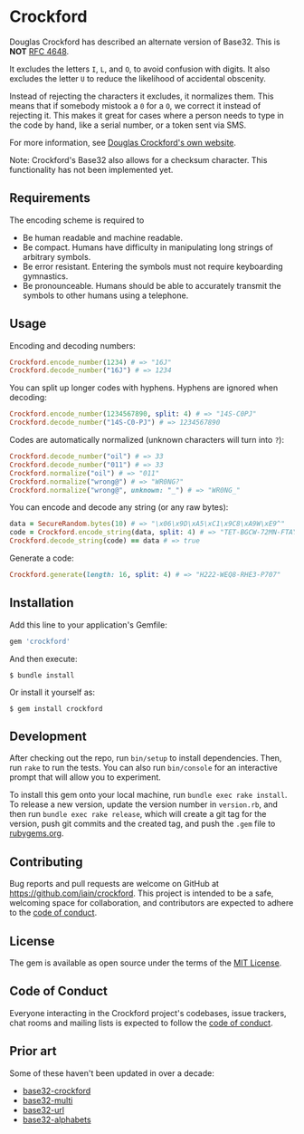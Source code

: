# Crockford

Douglas Crockford has described an alternate version of Base32. This is **NOT** [RFC 4648](https://tools.ietf.org/html/rfc4648).

It excludes the letters `I`, `L`, and `O`, to avoid confusion with digits. It
also excludes the letter `U` to reduce the likelihood of accidental obscenity.

Instead of rejecting the characters it excludes, it normalizes them. This means
that if somebody mistook a `0` for a `O`, we correct it instead of rejecting it.
This makes it great for cases where a person needs to type in the code by hand,
like a serial number, or a token sent via SMS.

For more information, see [Douglas Crockford's own website](https://www.crockford.com/base32.html).

Note: Crockford's Base32 also allows for a checksum character. This
functionality has not been implemented yet.

## Requirements

The encoding scheme is required to

- Be human readable and machine readable.
- Be compact. Humans have difficulty in manipulating long strings of arbitrary symbols.
- Be error resistant. Entering the symbols must not require keyboarding gymnastics.
- Be pronounceable. Humans should be able to accurately transmit the symbols to other humans using a telephone.

## Usage

Encoding and decoding numbers:

```ruby
Crockford.encode_number(1234) # => "16J"
Crockford.decode_number("16J") # => 1234
```

You can split up longer codes with hyphens. Hyphens are ignored when decoding:

```ruby
Crockford.encode_number(1234567890, split: 4) # => "14S-C0PJ"
Crockford.decode_number("14S-C0-PJ") # => 1234567890
```

Codes are automatically normalized (unknown characters will turn into `?`):

```ruby
Crockford.decode_number("oil") # => 33
Crockford.decode_number("011") # => 33
Crockford.normalize("oil") # => "011"
Crockford.normalize("wrong@") # => "WR0NG?"
Crockford.normalize("wrong@", unknown: "_") # => "WR0NG_"
```

You can encode and decode any string (or any raw bytes):

```ruby
data = SecureRandom.bytes(10) # => "\x06\x9D\xA5\xC1\x9C8\xA9W\xE9^"
code = Crockford.encode_string(data, split: 4) # => "TET-BGCW-72MN-FTAY"
Crockford.decode_string(code) == data # => true
```

Generate a code:

```ruby
Crockford.generate(length: 16, split: 4) # => "H222-WEQ8-RHE3-P707"
```

## Installation

Add this line to your application's Gemfile:

```ruby
gem 'crockford'
```

And then execute:

    $ bundle install

Or install it yourself as:

    $ gem install crockford

## Development

After checking out the repo, run `bin/setup` to install dependencies. Then,
run `rake` to run the tests. You can also run `bin/console` for an interactive
prompt that will allow you to experiment.

To install this gem onto your local machine, run `bundle exec rake install`.
To release a new version, update the version number in `version.rb`, and
then run `bundle exec rake release`, which will create a git tag for the
version, push git commits and the created tag, and push the `.gem` file to
[rubygems.org](https://rubygems.org).

## Contributing

Bug reports and pull requests are welcome on GitHub at
https://github.com/iain/crockford. This project is intended to be a safe,
welcoming space for collaboration, and contributors are expected to adhere to
the [code of conduct](https://github.com/iain/crockford/blob/main/CODE_OF_CONDUCT.md).

## License

The gem is available as open source under the terms of the
[MIT License](https://opensource.org/licenses/MIT).

## Code of Conduct

Everyone interacting in the Crockford project's codebases, issue
trackers, chat rooms and mailing lists is expected to follow the
[code of conduct](https://github.com/iain/crockford/blob/main/CODE_OF_CONDUCT.md).

## Prior art

Some of these haven't been updated in over a decade:

- [base32-crockford](https://rubygems.org/gems/base32-crockford)
- [base32-multi](https://rubygems.org/gems/base32-multi)
- [base32-url](https://rubygems.org/gems/base32-url)
- [base32-alphabets](https://rubygems.org/gems/base32-alphabets)
